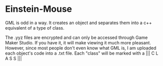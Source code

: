 # Einstein-Mouse

GML is odd in a way. It creates an object and separates them into a c++ equivalent of a type of class.

The .yyz files are encrypted and can only be accessed through Game Maker Studio. If you have it, it will make viewing it much more pleasant. However,
since most people don't even know what GML is, I am uploaded each object's code into a .txt file. Each "class" will be marked with a ||| C L A S S |||

